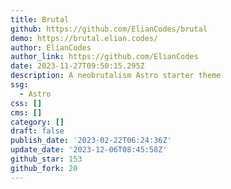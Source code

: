 ```yaml
---
title: Brutal
github: https://github.com/ElianCodes/brutal
demo: https://brutal.elian.codes/
author: ElianCodes
author_link: https://github.com/ElianCodes
date: 2023-11-27T09:50:15.295Z
description: A neobrutalism Astro starter theme
ssg:
  - Astro
css: []
cms: []
category: []
draft: false
publish_date: '2023-02-22T06:24:36Z'
update_date: '2023-12-06T08:45:58Z'
github_star: 153
github_fork: 20
---
```


